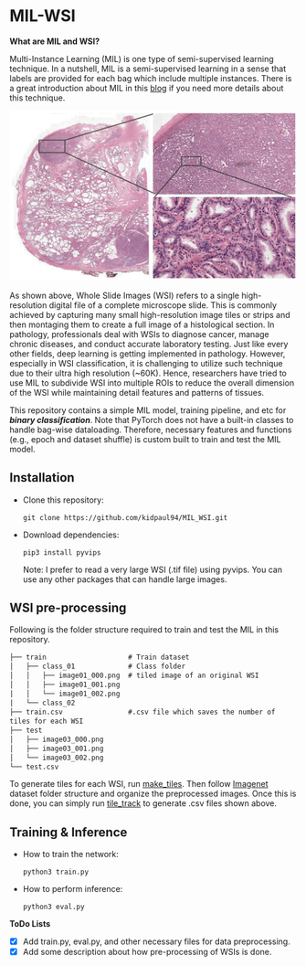 # MIL-WSI

**What are MIL and WSI?**

Multi-Instance Learning (MIL) is one type of semi-supervised learning technique. In a nutshell, MIL is a semi-supervised learning in a sense that labels are provided for each bag which include multiple instances. There is a great introduction about MIL in this [blog](https://nilg.ai/blog/202105/an-introduction-to-multiple-instance-learning/) if you need more details about this technique. 

![Example 0](./images/tissue.jpg)

As shown above, Whole Slide Images (WSI) refers to a single high-resolution digital file of a complete microscope slide. This is commonly achieved by capturing many small high-resolution image tiles or strips and then montaging them to create a full image of a histological section. In pathology, professionals deal with WSIs to diagnose cancer, manage chronic diseases, and conduct accurate laboratory testing. Just like every other fields, deep learning is getting implemented in pathology. However, especially in WSI classification, it is challenging to utilize such technique due to their ultra high resolution (~60K). Hence, researchers have tried to use MIL to subdivide WSI into multiple ROIs to reduce the overall dimension of the WSI while maintaining detail features and patterns of tissues. 

This repository contains a simple MIL model, training pipeline, and etc for ***binary classification***. Note that PyTorch does not have a built-in classes to handle bag-wise dataloading. Therefore, necessary features and functions (e.g., epoch and dataset shuffle) is custom built to train and test the MIL model.

## Installation
 - Clone this repository:
   ```Shell
   git clone https://github.com/kidpaul94/MIL_WSI.git
   ```
 - Download dependencies:
   ```Shell
   pip3 install pyvips
   ```
   Note: I prefer to read a very large WSI (.tif file) using pyvips. You can use any other packages that can handle large images. 
   
## WSI pre-processing
Following is the folder structure required to train and test the MIL in this repository.

    ├── train                    # Train dataset
    │   ├── class_01             # Class folder
    │   │   ├── image01_000.png  # tiled image of an original WSI
    │   │   ├── image01_001.png         
    |   │   └── image01_002.png
    |   └── class_02
    ├── train.csv                #.csv file which saves the number of tiles for each WSI
    ├── test                     
    │   ├── image03_000.png          
    │   ├── image03_001.png         
    │   └── image03_002.png              
    └── test.csv
To generate tiles for each WSI, run [make_tiles](https://github.com/kidpaul94/MIL-WSI/blob/a00c6ea1bf09d57879c3fea3d86a9d3585d72bcc/utils.py#L51).
Then follow [Imagenet](https://www.image-net.org/) dataset folder structure and organize the preprocessed images. Once this is done, you can simply
run [tile_track](https://github.com/kidpaul94/MIL-WSI/blob/a00c6ea1bf09d57879c3fea3d86a9d3585d72bcc/utils.py#L91) to generate .csv files shown above.

## Training & Inference
 - How to train the network:
   ```Shell
   python3 train.py 
   ```
 - How to perform inference:
   ```Shell
   python3 eval.py 
   ```
   
**ToDo Lists**
- [x] Add train.py, eval.py, and other necessary files for data preprocessing.
- [x] Add some description about how pre-processing of WSIs is done.
